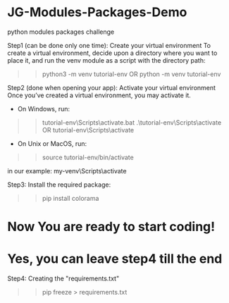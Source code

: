 # JG-Modules-Packages-Demo
python modules packages challenge

Step1 (can be done only one time): Create your virtual environment
To create a virtual environment, decide upon a directory where you want to place it, 
and run the venv module as a script with the directory path:
>> python3 -m venv tutorial-env
OR
>> python -m venv tutorial-env


Step2 (done when opening your app): Activate your virtual environment
Once you’ve created a virtual environment, you may activate it.
* On Windows, run:
>> tutorial-env\Scripts\activate.bat
>> .\tutorial-env\Scripts\activate OR tutorial-env\Scripts\activate
* On Unix or MacOS, run:
>>source tutorial-env/bin/activate

in our example: my-venv\Scripts\activate

Step3: Install the required package:
>> pip install colorama

# Now You are ready to start coding!
# Yes, you can leave step4 till the end
Step4: Creating the "requirements.txt"
>> pip freeze > requirements.txt
